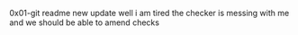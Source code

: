 0x01-git readme
new update well i am tired the checker is messing with me and we should be able to amend checks

